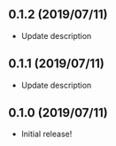 ## 0.1.2 (2019/07/11)
* Update description

## 0.1.1 (2019/07/11)
* Update description

## 0.1.0 (2019/07/11)
* Initial release!
